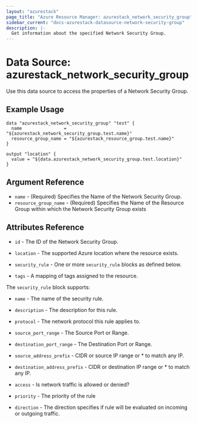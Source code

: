 ```yaml
---
layout: "azurestack"
page_title: "Azure Resource Manager: azurestack_network_security_group"
sidebar_current: "docs-azurestack-datasource-network-security-group"
description: |-
  Get information about the specified Network Security Group.
---
```


# Data Source: azurestack_network_security_group

Use this data source to access the properties of a Network Security Group.

## Example Usage

```hcl
data "azurestack_network_security_group" "test" {
  name                = "${azurestack_network_security_group.test.name}"
  resource_group_name = "${azurestack_resource_group.test.name}"
}

output "location" {
  value = "${data.azurestack_network_security_group.test.location}"
}
```

## Argument Reference

* `name` - (Required) Specifies the Name of the Network Security Group.
* `resource_group_name` - (Required) Specifies the Name of the Resource Group within which the Network Security Group exists


## Attributes Reference

* `id` - The ID of the Network Security Group.

* `location` - The supported Azure location where the resource exists.

* `security_rule` - One or more `security_rule` blocks as defined below.

* `tags` - A mapping of tags assigned to the resource.


The `security_rule` block supports:

* `name` - The name of the security rule.

* `description` - The description for this rule.

* `protocol` - The network protocol this rule applies to.

* `source_port_range` - The Source Port or Range.

* `destination_port_range` - The Destination Port or Range.

* `source_address_prefix` - CIDR or source IP range or * to match any IP.

* `destination_address_prefix` - CIDR or destination IP range or * to match any IP.

* `access` - Is network traffic is allowed or denied?

* `priority` - The priority of the rule

* `direction` - The direction specifies if rule will be evaluated on incoming or outgoing traffic.
